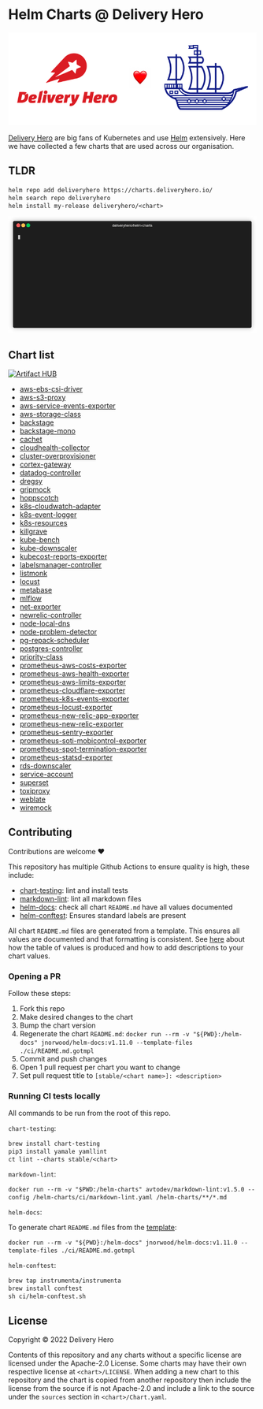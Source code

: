 # Helm Charts @ Delivery Hero

[![Delivery Hero ❤️ Helm](img/banner.png)](#)

[Delivery Hero](https://www.deliveryhero.com/) are big fans of Kubernetes and use [Helm](https://helm.sh/) extensively. Here we have collected a few charts that are used across our organisation.

## TLDR

```console
helm repo add deliveryhero https://charts.deliveryhero.io/
helm search repo deliveryhero
helm install my-release deliveryhero/<chart>
```

[![adding deliveryhero chart repo](img/add-repo.gif)](#)

## Chart list

[![Artifact HUB](https://img.shields.io/endpoint?url=https://artifacthub.io/badge/repository/deliveryhero)](https://artifacthub.io/packages/search?repo=deliveryhero)

- [aws-ebs-csi-driver](stable/aws-ebs-csi-driver)
- [aws-s3-proxy](stable/aws-s3-proxy)
- [aws-service-events-exporter](stable/aws-service-events-exporter)
- [aws-storage-class](stable/aws-storage-class)
- [backstage](stable/backstage)
- [backstage-mono](stable/backstage-mono)
- [cachet](stable/cachet)
- [cloudhealth-collector](stable/cloudhealth-collector)
- [cluster-overprovisioner](stable/cluster-overprovisioner)
- [cortex-gateway](stable/cortex-gateway)
- [datadog-controller](stable/datadog-controller)
- [dregsy](stable/dregsy)
- [gripmock](stable/gripmock)
- [hoppscotch](stable/hoppscotch)
- [k8s-cloudwatch-adapter](stable/k8s-cloudwatch-adapter)
- [k8s-event-logger](stable/k8s-event-logger)
- [k8s-resources](stable/k8s-resources)
- [killgrave](stable/killgrave)
- [kube-bench](stable/kube-bench)
- [kube-downscaler](stable/kube-downscaler)
- [kubecost-reports-exporter](stable/kubecost-reports-exporter)
- [labelsmanager-controller](stable/labelsmanager-controller)
- [listmonk](stable/listmonk)
- [locust](stable/locust)
- [metabase](stable/metabase)
- [mlflow](stable/mlflow)
- [net-exporter](stable/net-exporter)
- [newrelic-controller](stable/newrelic-controller)
- [node-local-dns](stable/node-local-dns)
- [node-problem-detector](stable/node-problem-detector)
- [pg-repack-scheduler](stable/pg-repack-scheduler)
- [postgres-controller](stable/postgres-controller)
- [priority-class](stable/priority-class)
- [prometheus-aws-costs-exporter](stable/prometheus-aws-costs-exporter)
- [prometheus-aws-health-exporter](stable/prometheus-aws-health-exporter)
- [prometheus-aws-limits-exporter](stable/prometheus-aws-limits-exporter)
- [prometheus-cloudflare-exporter](stable/prometheus-cloudflare-exporter)
- [prometheus-k8s-events-exporter](stable/prometheus-k8s-events-exporter)
- [prometheus-locust-exporter](stable/prometheus-locust-exporter)
- [prometheus-new-relic-app-exporter](stable/prometheus-new-relic-app-exporter)
- [prometheus-new-relic-exporter](stable/prometheus-new-relic-exporter)
- [prometheus-sentry-exporter](stable/prometheus-sentry-exporter)
- [prometheus-soti-mobicontrol-exporter](stable/prometheus-soti-mobicontrol-exporter)
- [prometheus-spot-termination-exporter](stable/prometheus-spot-termination-exporter)
- [prometheus-statsd-exporter](stable/prometheus-statsd-exporter)
- [rds-downscaler](stable/rds-downscaler)
- [service-account](stable/service-account)
- [superset](stable/superset)
- [toxiproxy](stable/toxiproxy)
- [weblate](stable/weblate)
- [wiremock](stable/wiremock)

## Contributing

Contributions are welcome ❤️

This repository has multiple Github Actions to ensure quality is high, these include:

- [chart-testing](https://github.com/helm/chart-testing): lint and install tests
- [markdown-lint](https://github.com/avto-dev/markdown-lint): lint all markdown files
- [helm-docs](https://github.com/norwoodj/helm-docs): check all chart `README.md` have all values documented
- [helm-conftest](https://github.com/instrumenta/helm-conftest): Ensures standard labels are present

All chart `README.md` files are generated from a template. This ensures all values are documented and that formatting is consistent. See [here](https://github.com/norwoodj/helm-docs#valuesyaml-metadata) about how the table of values is produced and how to add descriptions to your chart values.

### Opening a PR

Follow these steps:

1. Fork this repo
2. Make desired changes to the chart
3. Bump the chart version
4. Regenerate the chart `README.md`: `docker run --rm -v "${PWD}:/helm-docs" jnorwood/helm-docs:v1.11.0 --template-files ./ci/README.md.gotmpl`
5. Commit and push changes
6. Open 1 pull request per chart you want to change
7. Set pull request title to `[stable/<chart name>]: <description>`

### Running CI tests locally

All commands to be run from the root of this repo.

`chart-testing`:

  ```console
  brew install chart-testing
  pip3 install yamale yamllint
  ct lint --charts stable/<chart>
  ```

`markdown-lint`:

  ```console
  docker run --rm -v "$PWD:/helm-charts" avtodev/markdown-lint:v1.5.0 --config /helm-charts/ci/markdown-lint.yaml /helm-charts/**/*.md
  ```

`helm-docs`:

  To generate chart `README.md` files from the [template](ci/README.md.gotmpl):

  ```console
  docker run --rm -v "${PWD}:/helm-docs" jnorwood/helm-docs:v1.11.0 --template-files ./ci/README.md.gotmpl
  ```

`helm-conftest`:

  ```console
  brew tap instrumenta/instrumenta
  brew install conftest
  sh ci/helm-conftest.sh
  ```

## License

Copyright © 2022 Delivery Hero

Contents of this repository and any charts without a specific license are licensed under the Apache-2.0 License. Some charts may have their own respective license at `<chart>/LICENSE`. When adding a new chart to this repository and the chart is copied from another repository then include the license from the source if is not Apache-2.0 and include a link to the source under the `sources` section in `<chart>/Chart.yaml`.
